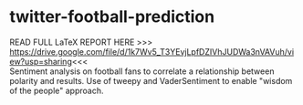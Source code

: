 # twitter-football-prediction
READ FULL LaTeX REPORT HERE >>> https://drive.google.com/file/d/1k7Wv5_T3YEvjLpfDZIVhJUDWa3nVAVuh/view?usp=sharing<<< <br />
Sentiment analysis on football fans to correlate a relationship between polarity and results. Use of tweepy and VaderSentiment to enable "wisdom of the people" approach.
